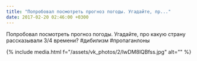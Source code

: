 ```yaml
---
title: "Попробовал посмотреть прогноз погоды. Угадайте, пр..."
date: 2017-02-20 02:46:00 +0300
---
```


Попробовал посмотреть прогноз погоды. Угадайте, про какую страну рассказывали 3/4 времени? #дибилизм #пропаганлоны

{% include media.html f="/assets/vk_photos/2/lwDM8lQBfss.jpg" alt="" %}
